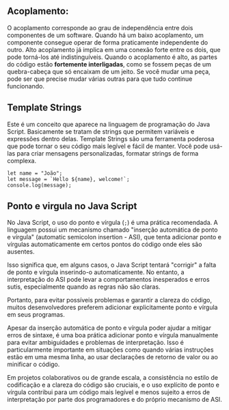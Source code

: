
## Acoplamento:
O acoplamento corresponde ao grau de independência entre dois componentes de um software. Quando há um baixo acoplamento, um componente consegue operar de forma praticamente independente do outro. Alto acoplamento já implica em uma conexão forte entre os dois, que pode torná-los até indistinguíveis.
Quando o acoplamento é alto, as partes do código estão **fortemente interligadas**, como se fossem peças de um quebra-cabeça que só encaixam de um jeito. Se você mudar uma peça, pode ser que precise mudar várias outras para que tudo continue funcionando.

## Template Strings
Este é um conceito que aparece na linguagem de programação do Java Script. Basicamente se tratam de strings que permitem variáveis e expressões dentro delas. Template Strings são uma ferramenta poderosa que pode tornar o seu código mais legível e fácil de manter. Você pode usá-las para criar mensagens personalizadas, formatar strings de forma complexa.

```
let name = "João";
let message = `Hello ${name}, welcome!`;
console.log(message);
```

## Ponto e virgula no Java Script
No Java Script, o uso do ponto e vírgula (`;`) é uma prática recomendada. A linguagem possui um mecanismo chamado "inserção automática de ponto e vírgula" (automatic semicolon insertion - ASI), que tenta adicionar ponto e vírgulas automaticamente em certos pontos do código onde eles são ausentes.

Isso significa que, em alguns casos, o Java Script tentará "corrigir" a falta de ponto e vírgula inserindo-o automaticamente. No entanto, a interpretação do ASI pode levar a comportamentos inesperados e erros sutis, especialmente quando as regras não são claras.

Portanto, para evitar possíveis problemas e garantir a clareza do código, muitos desenvolvedores preferem adicionar explicitamente ponto e vírgula em seus programas.

Apesar da inserção automática de ponto e vírgula poder ajudar a mitigar erros de sintaxe, é uma boa prática adicionar ponto e vírgula manualmente para evitar ambiguidades e problemas de interpretação. Isso é particularmente importante em situações como quando várias instruções estão em uma mesma linha, ao usar declarações de retorno de valor ou ao minificar o código.

Em projetos colaborativos ou de grande escala, a consistência no estilo de codificação e a clareza do código são cruciais, e o uso explícito de ponto e vírgula contribui para um código mais legível e menos sujeito a erros de interpretação por parte dos programadores e do próprio mecanismo de ASI.